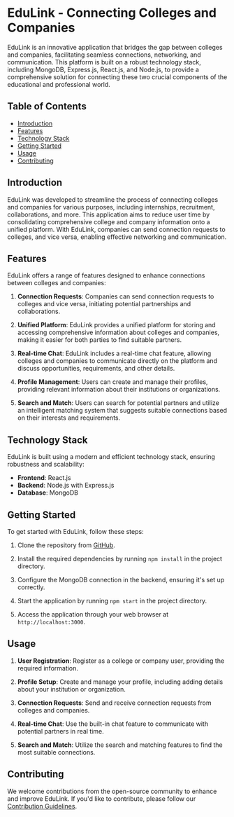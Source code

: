 # EduLink - Connecting Colleges and Companies

EduLink is an innovative application that bridges the gap between colleges and companies, facilitating seamless connections, networking, and communication. This platform is built on a robust technology stack, including MongoDB, Express.js, React.js, and Node.js, to provide a comprehensive solution for connecting these two crucial components of the educational and professional world.

## Table of Contents
- [Introduction](#introduction)
- [Features](#features)
- [Technology Stack](#technology-stack)
- [Getting Started](#getting-started)
- [Usage](#usage)
- [Contributing](#contributing)

## Introduction

EduLink was developed to streamline the process of connecting colleges and companies for various purposes, including internships, recruitment, collaborations, and more. This application aims to reduce user time by consolidating comprehensive college and company information onto a unified platform. With EduLink, companies can send connection requests to colleges, and vice versa, enabling effective networking and communication.

## Features

EduLink offers a range of features designed to enhance connections between colleges and companies:

1. **Connection Requests**: Companies can send connection requests to colleges and vice versa, initiating potential partnerships and collaborations.

2. **Unified Platform**: EduLink provides a unified platform for storing and accessing comprehensive information about colleges and companies, making it easier for both parties to find suitable partners.

3. **Real-time Chat**: EduLink includes a real-time chat feature, allowing colleges and companies to communicate directly on the platform and discuss opportunities, requirements, and other details.

4. **Profile Management**: Users can create and manage their profiles, providing relevant information about their institutions or organizations. 

5. **Search and Match**: Users can search for potential partners and utilize an intelligent matching system that suggests suitable connections based on their interests and requirements.



## Technology Stack

EduLink is built using a modern and efficient technology stack, ensuring robustness and scalability:

- **Frontend**: React.js
- **Backend**: Node.js with Express.js
- **Database**: MongoDB

## Getting Started

To get started with EduLink, follow these steps:

1. Clone the repository from [GitHub](https://github.com/yourrepository/edulink).

2. Install the required dependencies by running `npm install` in the project directory.

3. Configure the MongoDB connection in the backend, ensuring it's set up correctly.

4. Start the application by running `npm start` in the project directory.

5. Access the application through your web browser at `http://localhost:3000`.

## Usage

1. **User Registration**: Register as a college or company user, providing the required information.

2. **Profile Setup**: Create and manage your profile, including adding details about your institution or organization.

3. **Connection Requests**: Send and receive connection requests from colleges and companies.

4. **Real-time Chat**: Use the built-in chat feature to communicate with potential partners in real time.

5. **Search and Match**: Utilize the search and matching features to find the most suitable connections.

## Contributing

We welcome contributions from the open-source community to enhance and improve EduLink. If you'd like to contribute, please follow our [Contribution Guidelines](CONTRIBUTING.md).


